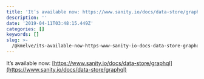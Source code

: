```yaml
---
title: 'It’s available now: https://www.sanity.io/docs/data-store/graphql'
description: ''
date: '2019-04-11T03:48:15.449Z'
categories: []
keywords: []
slug: >-
  /@kmelve/its-available-now-https-www-sanity-io-docs-data-store-graphql-ac57be0f0b14
---
```


It’s available now: [https://www.sanity.io/docs/data-store/graphql](https://www.sanity.io/docs/data-store/graphql)